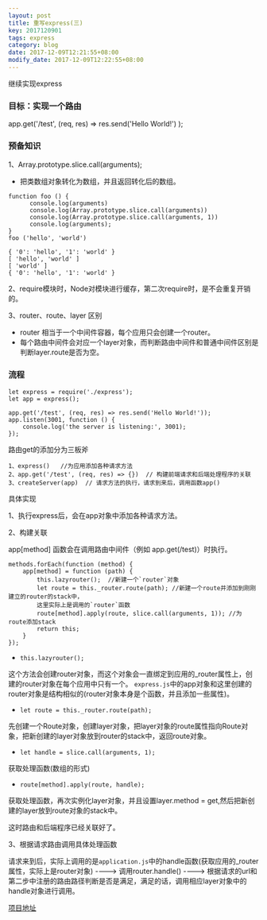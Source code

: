 ```yaml
---
layout: post
title: 重写express(三)
key: 2017120901
tags: express
category: blog
date: 2017-12-09T12:21:55+08:00
modify_date: 2017-12-09T12:22:55+08:00
---
```


继续实现express

<!--more-->

### 目标：实现一个路由

app.get('/test', (req, res) => res.send('Hello World!') );

### 预备知识

1、Array.prototype.slice.call(arguments);

* 把类数组对象转化为数组，并且返回转化后的数组。

```
function foo () {
      console.log(arguments)
      console.log(Array.prototype.slice.call(arguments))
      console.log(Array.prototype.slice.call(arguments, 1))
      console.log(arguments);
}
foo ('hello', 'world')

{ '0': 'hello', '1': 'world' }
[ 'hello', 'world' ]
[ 'world' ]
{ '0': 'hello', '1': 'world' }
```

2、require模块时，Node对模块进行缓存，第二次require时，是不会重复开销的。

3、router、route、layer 区别

  * router 相当于一个中间件容器，每个应用只会创建一个router。
  * 每个路由中间件会对应一个layer对象，而判断路由中间件和普通中间件区别是判断layer.route是否为空。

### 流程

```
let express = require('./express');
let app = express();

app.get('/test', (req, res) => res.send('Hello World!'));
app.listen(3001, function () {
    console.log('the server is listening:', 3001);
});
```

路由get的添加分为三板斧

```
1、express()   //为应用添加各种请求方法
2、app.get('/test', (req, res) => {})  // 构建前端请求和后端处理程序的关联
3、createServer(app)  // 请求方法的执行，请求到来后，调用函数app()
```

具体实现

1、执行express后，会在app对象中添加各种请求方法。

2、构建关联

app[method] 函数会在调用路由中间件（例如 app.get(/test)）时执行。

```
methods.forEach(function (method) {
    app[method] = function (path) {
        this.lazyrouter();  //新建一个`router`对象
        let route = this._router.route(path); //新建一个route并添加到刚刚建立的router的stack中，
        这里实际上是调用的`router`函数
        route[method].apply(route, slice.call(arguments, 1)); //为route添加stack
        return this;
    }
});
```
* `this.lazyrouter();`

这个方法会创建router对象，而这个对象会一直绑定到应用的_router属性上，创建的router对象在每个应用中只有一个。
`express.js`中的app对象和这里创建的router对象是结构相似的(router对象本身是个函数，并且添加一些属性)。


* `let route = this._router.route(path);`

先创建一个Route对象，创建layer对象，把layer对象的route属性指向Route对象，把新创建的layer对象放到router的stack中，返回route对象。


* `let handle = slice.call(arguments, 1);`

获取处理函数(数组的形式)


* `route[method].apply(route, handle);`

获取处理函数，再次实例化layer对象，并且设置layer.method = get,然后把新创建的layer放到route对象的stack中。

这时路由和后端程序已经关联好了。

3、根据请求路由调用具体处理函数

请求来到后，实际上调用的是`application.js`中的handle函数(获取应用的_router属性，实际上是router对象)
----> 调用router.handle() ---->
根据请求的url和第二步中注册的路由路径判断是否是满足，满足的话，调用相应layer对象中的handle对象进行调用。

[项目地址](https://github.com/WenNingZhang/rewrite_express.git)